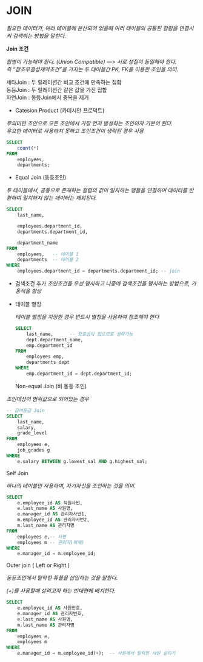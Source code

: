 # JOIN
    
*필요한 데이터가, 여러 테이블에 분산되어 있을떄 여러 테이블의 공통된 컬럼을 연결시켜 검색하는 방법을 말한다.*

**Join 조건**

*합병이 가능해야 한다. (Union Compatible) —> 서로 성질이 동일해야 한다.*  
*즉 “참조무결성제약조건”을 가지는 두 테이블간 PK, FK를 이용한 조인을 의미.*  

    
  
세타Join : 두 릴레이션간 비교 조건에 만족하는 집합  
동등Join : 두 릴레이션간 같은 값을 가진 집합  
자연Join : 동등Join에서 중복을 제거  
  
  
    
- Catesion Product (카데시안 프로덕트)

*무의미한 조인으로 모든 조인에서 가장 먼저 발생하는 조인이자 기본이 된다.*  
*유요한 데이터로 사용하지 못하고 조인조건이 생략된 경우 사용*  

```sql
SELECT
    count(*)
FROM
    employees,
    departments;
```

- Equal Join (동등조인)

*두 테이블에서, 공통으로 존재하는 컬럼의 값이 일치하는 행들을 연결하여 데이터를 반환하며 일치하지 않는 데이터는 제외된다.*

```sql
SELECT
    last_name,

    employees.department_id,
    departments.department_id, 

    department_name
FROM
    employees,   -- 테이블 1
    departments  -- 테이블 2 
WHERE
    employees.department_id = departments.department_id; -- join
```

- 검색조건 추가
*조인조건을 우선 명시하고 나중에 검색조건을 명시하는 방법으로, 가동석을 향상*
- 테이블 별칭
    
    *테이블 별칭을 지정한 경우 반드시 별칭을 사용하여 참조해야 한다*  
    ```sql
    SELECT
        last_name,      -- 모호성이 없으므로 생략가능
        dept.department_name,
        emp.department_id
    FROM
        employees emp,
        departments dept
    WHERE
        emp.department_id = dept.department_id;
    ```  
    Non-equal Join (비 동등 조인)

*조인대상이 범위값으로 되어있는 경우*

```sql
-- 급여등급 Join
SELECT                      
    last_name,
    salary,
    grade_level
FROM
    employees e,
    job_grades g
WHERE
    e.salary BETWEEN g.lowest_sal AND g.highest_sal;
```

Self Join

*하나의 테이블만 사용하여, 자기자신을 조인하는 것을 의미.*

```sql
SELECT
    e.employee_id AS 직원사번,
    e.last_name AS 사원명,
    e.manager_id AS 관리자사번1,
    m.employee_id AS 관리자사번2,
    m.last_name AS 관리자명
FROM
    employees e,-- 사번
    employees m -- 관리자(복제)
WHERE
    e.manager_id = m.employee_id;
```

 Outer join ( Left or Right )

*동등조인에서 탈락한 튜플을 삽입하는 것을 말한다.*

*(+)를 사용할때 살리고자 하는 반대편에 배치한다.*

```sql
SELECT
    e.employee_id AS 사원번호,
    e.manager_id AS 관리자번호,
    e.last_name AS 사원명,
    m.last_name AS 관리자명
FROM
    employees e,
    employees m
WHERE
    e.manager_id = m.employee_id(+);  -- 사원에서 탈락한 사원 살리기
```
